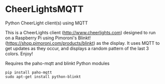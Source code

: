 # CheerLightsMQTT
Python CheerLight client(s) using MQTT

This is a CheerLights client (http://www.cheerlights.com) designed to run on a Raspberry Pi using Pimoroni's Blinkt! (https://shop.pimoroni.com/products/blinkt) as
the display.  It uses MQTT to get updates as they occur, and displays a random pattern of the last 3 colors.  Enjoy!

Requires the paho-mqtt and blinkt Python modules

```
pip install paho-mqtt
sudo apt-get install python-blinkt
```

